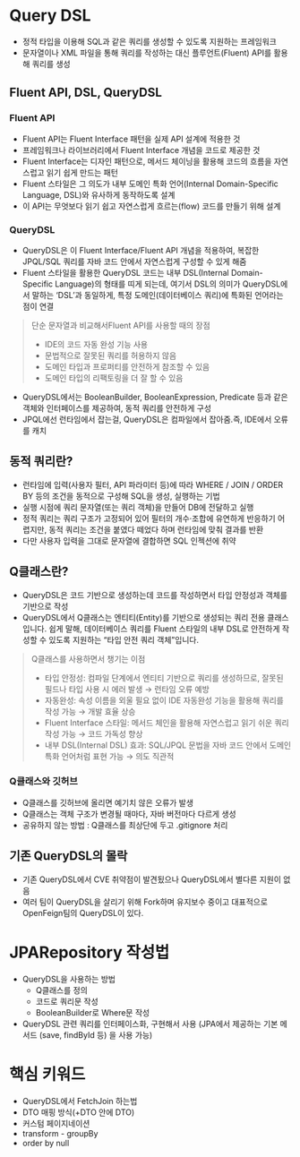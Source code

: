 # Query DSL
- 정적 타입을 이용해 SQL과 같은 쿼리를 생성할 수 있도록 지원하는 프레임워크
- 문자열이나 XML 파일을 통해 쿼리를 작성하는 대신 플루언트(Fluent) API를 활용해 쿼리를 생성
## Fluent API, DSL, QueryDSL
### Fluent API
- Fluent API는 Fluent Interface 패턴을 실제 API 설계에 적용한 것
- 프레임워크나 라이브러리에서 Fluent Interface 개념을 코드로 제공한 것
- Fluent Interface는 디자인 패턴으로, 메서드 체이닝을 활용해 코드의 흐름을 자연스럽고 읽기 쉽게 만드는 패턴
- Fluent 스타일은 그 의도가 내부 도메인 특화 언어(Internal Domain-Specific Language, DSL)와 유사하게 동작하도록 설계
- 이 API는 무엇보다 읽기 쉽고 자연스럽게 흐르는(flow) 코드를 만들기 위해 설계
### QueryDSL
- QueryDSL은 이 Fluent Interface/Fluent API 개념을 적용하여, 복잡한 JPQL/SQL 쿼리를 자바 코드 안에서 자연스럽게 구성할 수 있게 해줌
- Fluent 스타일을 활용한 QueryDSL 코드는 내부 DSL(Internal Domain-Specific Language)의 형태를 띠게 되는데, 여기서 DSL의 의미가 QueryDSL에서 말하는 ‘DSL’과 동일하게, 특정 도메인(데이터베이스 쿼리)에 특화된 언어라는 점이 연결

> 단순 문자열과 비교해서Fluent API를 사용할 때의 장점
> - IDE의 코드 자동 완성 기능 사용
> - 문법적으로 잘못된 쿼리를 허용하지 않음
> - 도메인 타입과 프로퍼티를 안전하게 참조할 수 있음
> - 도메인 타입의 리팩토링을 더 잘 할 수 있음

- QueryDSL에서는 BooleanBuilder, BooleanExpression, Predicate 등과 같은 객체와 인터페이스를 제공하여, 동적 쿼리를 안전하게 구성
- JPQL에선 런타임에서 잡는걸, QueryDSL은 컴파일에서 잡아줌.즉, IDE에서 오류를 캐치
## 동적 쿼리란?
- 런타임에 입력(사용자 필터, API 파라미터 등)에 따라 WHERE / JOIN / ORDER BY 등의 조건을 동적으로 구성해 SQL을 생성, 실행하는 기법
- 실행 시점에 쿼리 문자열(또는 쿼리 객체)을 만들어 DB에 전달하고 실행
- 정적 쿼리는 쿼리 구조가 고정되어 있어 필터의 개수·조합에 유연하게 반응하기 어렵지만, 동적 쿼리는 조건을 붙였다 떼었다 하며 런타임에 맞춰 결과를 반환
- 다만 사용자 입력을 그대로 문자열에 결합하면 SQL 인젝션에 취약

## Q클래스란?
- QueryDSL은 코드 기반으로 생성하는데 코드를 작성하면서 타입 안정성과 객체를 기반으로 작성
- QueryDSL에서 Q클래스는 엔티티(Entity)를 기반으로 생성되는 쿼리 전용 클래스입니다.
쉽게 말해, 데이터베이스 쿼리를 Fluent 스타일의 내부 DSL로 안전하게 작성할 수 있도록 지원하는 “타입 안전 쿼리 객체”입니다.

> Q클래스를 사용하면서 챙기는 이점
> - 타입 안정성: 컴파일 단계에서 엔티티 기반으로 쿼리를 생성하므로, 잘못된 필드나 타입 사용 시 에러 발생 → 런타임 오류 예방
> - 자동완성: 속성 이름을 외울 필요 없이 IDE 자동완성 기능을 활용해 쿼리를 작성 가능 → 개발 효율 상승
> - Fluent Interface 스타일: 메서드 체인을 활용해 자연스럽고 읽기 쉬운 쿼리 작성 가능 → 코드 가독성 향상
> - 내부 DSL(Internal DSL) 효과: SQL/JPQL 문법을 자바 코드 안에서 도메인 특화 언어처럼 표현 가능 → 의도 직관적

### Q클래스와 깃허브
- Q클래스를 깃허브에 올리면 예기치 않은 오류가 발생
- Q클래스는 객체 구조가 변경될 때마다, 자바 버전마다 다르게 생성
- 공유하지 않는 방법 : Q클래스를 최상단에 두고 .gitignore 처리

## 기존 QueryDSL의 몰락
- 기존 QueryDSL에서 CVE 취약점이 발견됬으나 QueryDSL에서 별다른 지원이 없음
- 여러 팀이 QueryDSL을 살리기 위해 Fork하며 유지보수 중이고 대표적으로 OpenFeign팀의 QueryDSL이 있다.

# JPARepository 작성법
- QueryDSL을 사용하는 방법
  - Q클래스를 정의
  - 코드로 쿼리문 작성
  - BooleanBuilder로 Where문 작성
- QueryDSL 관련 쿼리를 인터페이스화, 구현해서 사용 (JPA에서 제공하는 기본 메서드 (save, findById 등) 을 사용 가능)

# 핵심 키워드
- QueryDSL에서 FetchJoin 하는법
- DTO 매핑 방식(+DTO 안에 DTO)
- 커스텀 페이지네이션
- transform - groupBy
- order by null



















